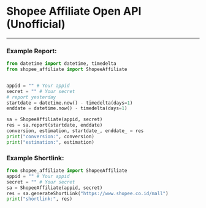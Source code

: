 # Shopee Affiliate Open API (Unofficial)
---- 
### Example Report:
```python
from datetime import datetime, timedelta
from shopee_affiliate import ShopeeAffiliate


appid = "" # Your appid
secret = "" # Your secret
# report yesterday
startdate = datetime.now() - timedelta(days=1)
enddate = datetime.now() - timedelta(days=1)

sa = ShopeeAffiliate(appid, secret)
res = sa.report(startdate, enddate)
conversion, estimation, startdate_, enddate_ = res
print("conversion:", conversion)
print("estimation:", estimation)
```
### Example Shortlink:
```python
from shopee_affiliate import ShopeeAffiliate
appid = "" # Your appid
secret = "" # Your secret
sa = ShopeeAffiliate(appid, secret)
res = sa.generateShortLink("https://www.shopee.co.id/mall")
print("shortlink:", res)
```
